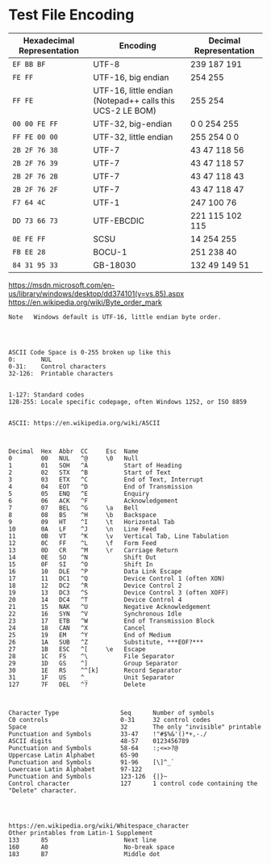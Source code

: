 # Test File Encoding

| Hexadecimal Representation  | Encoding                                                   | Decimal Representation  |
|-----------------------------|------------------------------------------------------------|-------------------------|
| `EF BB BF    `              | UTF-8                                                      | 239 187 191             |
| `FE FF       `              | UTF-16, big endian                                         | 254 255                 |
| `FF FE       `              | UTF-16, little endian (Notepad++ calls this UCS-2 LE BOM)  | 255 254                 |
| `00 00 FE FF `              | UTF-32, big-endian                                         | 0 0 254 255             |
| `FF FE 00 00 `              | UTF-32, little endian                                      | 255 254 0 0             |
| `2B 2F 76 38 `              | UTF-7                                                      | 43 47 118 56            |
| `2B 2F 76 39 `              | UTF-7                                                      | 43 47 118 57            |
| `2B 2F 76 2B `              | UTF-7                                                      | 43 47 118 43            |
| `2B 2F 76 2F `              | UTF-7                                                      | 43 47 118 47            |
| `F7 64 4C    `              | UTF-1                                                      | 247 100 76              |
| `DD 73 66 73 `              | UTF-EBCDIC                                                 | 221 115 102 115         |
| `0E FE FF    `              | SCSU                                                       | 14 254 255              |
| `FB EE 28    `              | BOCU-1                                                     | 251 238 40              |
| `84 31 95 33 `              | GB-18030                                                   | 132 49 149 51           |


https://msdn.microsoft.com/en-us/library/windows/desktop/dd374101(v=vs.85).aspx
https://en.wikipedia.org/wiki/Byte_order_mark




```
Note   Windows default is UTF-16, little endian byte order.



  
ASCII Code Space is 0-255 broken up like this
0:       NUL
0-31:    Control characters
32-126:  Printable characters


1-127: Standard codes
128-255: Locale specific codepage, often Windows 1252, or ISO 8859


ASCII: https://en.wikipedia.org/wiki/ASCII



Decimal  Hex  Abbr  CC     Esc  Name
0        00   NUL   ^@     \0   Null
1        01   SOH   ^A          Start of Heading
2        02   STX   ^B          Start of Text
3        03   ETX   ^C          End of Text, Interrupt
4        04   EOT   ^D          End of Transmission
5        05   ENQ   ^E          Enquiry
6        06   ACK   ^F          Acknowledgement
7        07   BEL   ^G     \a   Bell
8        08   BS    ^H     \b   Backspace
9        09   HT    ^I     \t   Horizontal Tab
10       0A   LF    ^J     \n   Line Feed
11       0B   VT    ^K     \v   Vertical Tab, Line Tabulation
12       0C   FF    ^L     \f   Form Feed
13       0D   CR    ^M     \r   Carriage Return
14       0E   SO    ^N          Shift Out
15       0F   SI    ^O          Shift In
16       10   DLE   ^P          Data Link Escape
17       11   DC1   ^Q          Device Control 1 (often XON)
18       12   DC2   ^R          Device Control 2
19       13   DC3   ^S          Device Control 3 (often XOFF)
20       14   DC4   ^T          Device Control 4
21       15   NAK   ^U          Negative Acknowledgement
22       16   SYN   ^V          Synchronous Idle
23       17   ETB   ^W          End of Transmission Block
24       18   CAN   ^X          Cancel
25       19   EM    ^Y          End of Medium
26       1A   SUB   ^Z          Substitute, ***EOF?***
27       1B   ESC   ^[     \e   Escape
28       1C   FS    ^\          File Separator
29       1D   GS    ^]          Group Separator
30       1E   RS    ^^[k]       Record Separator
31       1F   US    ^_          Unit Separator
127      7F   DEL   ^?          Delete



Character Type                 Seq      Number of symbols
C0 controls                    0-31     32 control codes
Space                          32       The only "invisible" printable
Punctuation and Symbols        33-47    !"#$%&'()*+,-./
ASCII digits                   48-57    0123456789
Punctuation and Symbols        58-64    :;<=>?@
Uppercase Latin Alphabet       65-90    
Punctuation and Symbols        91-96    [\]^_`
Lowercase Latin Alphabet       97-122   
Punctuation and Symbols        123-126  {|}~
Control character              127      1 control code containing the "Delete" character.


 
 
https://en.wikipedia.org/wiki/Whitespace_character
Other printables from Latin-1 Supplement
133      85                     Next line
160      A0                     No-break space
183      B7                     Middle dot



```

